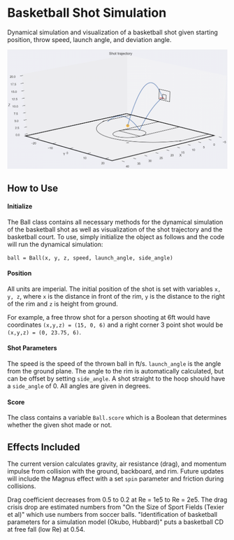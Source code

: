 # Basketball Shot Simulation

Dynamical simulation and visualization of a basketball shot given starting position, throw speed, launch angle, and deviation angle.

![Image of 3 Point Shot](https://raw.githubusercontent.com/djlee9812/basketball-shot/master/demo.png)

## How to Use
#### Initialize
The Ball class contains all necessary methods for the dynamical simulation of the basketball shot as well as visualization of the shot trajectory and the basketball court. To use, simply initialize the object as follows and the code will run the dynamical simulation:

```
ball = Ball(x, y, z, speed, launch_angle, side_angle)
```
#### Position
All units are imperial. The initial position of the shot is set with variables `x, y, z`, where `x` is the distance in front of the rim, `y` is the distance to the right of the rim and `z` is height from ground.

For example, a free throw shot for a person shooting at 6ft would have coordinates `(x,y,z) = (15, 0, 6)` and a right corner 3 point shot would be `(x,y,z) = (0, 23.75, 6)`.
#### Shot Parameters
The speed is the speed of the thrown ball in ft/s.  `launch_angle` is the angle from the ground plane. The angle to the rim is automatically calculated, but can be offset by setting `side_angle`. A shot straight to the hoop should have a `side_angle` of 0. All angles are given in degrees.

#### Score
The class contains a variable `Ball.score` which is a Boolean that determines whether the given shot made or not.

## Effects Included
The current version calculates gravity, air resistance (drag), and momentum impulse from collision with the ground, backboard, and rim. Future updates will include the Magnus effect with a set `spin` parameter and friction during collisions.

Drag coefficient decreases from 0.5 to 0.2 at Re = 1e5 to Re = 2e5. The drag crisis drop are estimated numbers from "On the Size of Sport Fields (Texier et al)" which use numbers from soccer balls. "Identification of basketball parameters for a simulation model (Okubo, Hubbard)" puts a basketball CD at free fall (low Re) at 0.54.
